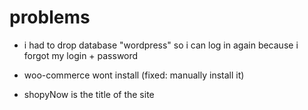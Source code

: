 # problems

- i had to drop database "wordpress" so i can log in again because i forgot my login + password

- woo-commerce wont install (fixed: manually install it)

- shopyNow is the title of the site
